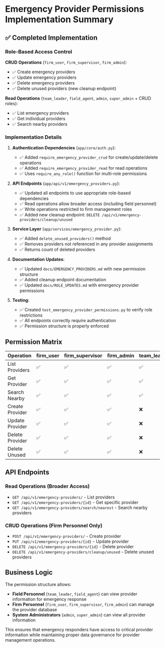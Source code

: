 # Emergency Provider Permissions Implementation Summary

## ✅ Completed Implementation

### Role-Based Access Control

**CRUD Operations** (`firm_user`, `firm_supervisor`, `firm_admin`):
- ✅ Create emergency providers
- ✅ Update emergency providers  
- ✅ Delete emergency providers
- ✅ Delete unused providers (new cleanup endpoint)

**Read Operations** (`team_leader`, `field_agent`, `admin`, `super_admin` + CRUD roles):
- ✅ List emergency providers
- ✅ Get individual providers
- ✅ Search nearby providers

### Implementation Details

1. **Authentication Dependencies** (`app/core/auth.py`):
   - ✅ Added `require_emergency_provider_crud` for create/update/delete operations
   - ✅ Added `require_emergency_provider_read` for read operations
   - ✅ Uses `require_any_role()` function for multi-role permissions

2. **API Endpoints** (`app/api/v1/emergency_providers.py`):
   - ✅ Updated all endpoints to use appropriate role-based dependencies
   - ✅ Read operations allow broader access (including field personnel)
   - ✅ Write operations restricted to firm management roles
   - ✅ Added new cleanup endpoint: `DELETE /api/v1/emergency-providers/cleanup/unused`

3. **Service Layer** (`app/services/emergency_provider.py`):
   - ✅ Added `delete_unused_providers()` method
   - ✅ Removes providers not referenced in any provider assignments
   - ✅ Returns count of deleted providers

4. **Documentation Updates**:
   - ✅ Updated `docs/EMERGENCY_PROVIDERS.md` with new permission structure
   - ✅ Added cleanup endpoint documentation
   - ✅ Updated `docs/ROLE_UPDATES.md` with emergency provider permissions

5. **Testing**:
   - ✅ Created `test_emergency_provider_permissions.py` to verify role restrictions
   - ✅ All endpoints correctly require authentication
   - ✅ Permission structure is properly enforced

## Permission Matrix

| Operation | firm_user | firm_supervisor | firm_admin | team_leader | field_agent | admin | super_admin |
|-----------|-----------|-----------------|------------|-------------|-------------|-------|-------------|
| List Providers | ✅ | ✅ | ✅ | ✅ | ✅ | ✅ | ✅ |
| Get Provider | ✅ | ✅ | ✅ | ✅ | ✅ | ✅ | ✅ |
| Search Nearby | ✅ | ✅ | ✅ | ✅ | ✅ | ✅ | ✅ |
| Create Provider | ✅ | ✅ | ✅ | ❌ | ❌ | ❌ | ❌ |
| Update Provider | ✅ | ✅ | ✅ | ❌ | ❌ | ❌ | ❌ |
| Delete Provider | ✅ | ✅ | ✅ | ❌ | ❌ | ❌ | ❌ |
| Delete Unused | ✅ | ✅ | ✅ | ❌ | ❌ | ❌ | ❌ |

## API Endpoints

### Read Operations (Broader Access)
- `GET /api/v1/emergency-providers/` - List providers
- `GET /api/v1/emergency-providers/{id}` - Get specific provider
- `GET /api/v1/emergency-providers/search/nearest` - Search nearby providers

### CRUD Operations (Firm Personnel Only)
- `POST /api/v1/emergency-providers/` - Create provider
- `PUT /api/v1/emergency-providers/{id}` - Update provider
- `DELETE /api/v1/emergency-providers/{id}` - Delete provider
- `DELETE /api/v1/emergency-providers/cleanup/unused` - Delete unused providers

## Business Logic

The permission structure allows:
- **Field Personnel** (`team_leader`, `field_agent`) can view provider information for emergency response
- **Firm Personnel** (`firm_user`, `firm_supervisor`, `firm_admin`) can manage the provider database
- **System Administrators** (`admin`, `super_admin`) can view all provider information

This ensures that emergency responders have access to critical provider information while maintaining proper data governance for provider management operations.